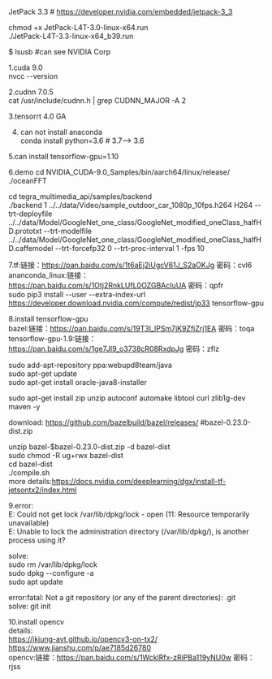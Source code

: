 JetPack 3.3 # https://developer.nvidia.com/embedded/jetpack-3_3<br>

chmod +x JetPack-L4T-3.0-linux-x64.run<br>
./JetPack-L4T-3.3-linux-x64_b39.run<br>

$ lsusb #can see NVIDIA Corp<br>

1.cuda 9.0<br>
nvcc --version<br>

2.cudnn 7.0.5<br>
cat /usr/include/cudnn.h | grep CUDNN_MAJOR -A 2<br>

3.tensorrt 4.0 GA<br>

4. can not install anaconda<br>
conda install python=3.6   # 3.7--> 3.6<br>

5.can install tensorflow-gpu=1.10<br>


6.demo
cd NVIDIA_CUDA-9.0_Samples/bin/aarch64/linux/release/<br>
./oceanFFT<br>

cd tegra_multimedia_api/samples/backend<br>
./backend 1 ../../data/Video/sample_outdoor_car_1080p_10fps.h264 H264 --trt-deployfile ../../data/Model/GoogleNet_one_class/GoogleNet_modified_oneClass_halfHD.prototxt --trt-modelfile ../../data/Model/GoogleNet_one_class/GoogleNet_modified_oneClass_halfHD.caffemodel --trt-forcefp32 0 --trt-proc-interval 1 -fps 10

7.tf:链接：https://pan.baidu.com/s/1t6aEj2iUgcV61J_S2aOKJg 密码：cvl6<br>
ananconda_linux:链接：https://pan.baidu.com/s/1Otj2RnkLUfL0OZGBAcIuUA 密码：qpfr<br>
sudo pip3 install --user --extra-index-url https://developer.download.nvidia.com/compute/redist/jp33 tensorflow-gpu<br>

8.install tensorflow-gpu<br>
bazel:链接：https://pan.baidu.com/s/19T3l_lPSm7jK9ZfjZrj1EA 密码：toqa<br>
tensorflow-gpu-1.9:链接：https://pan.baidu.com/s/1ge7JI9_o3738cR08RxdpJg 密码：zflz<br>

sudo add-apt-repository ppa:webupd8team/java<br>
sudo apt-get update<br>
sudo apt-get install oracle-java8-installer<br>

sudo apt-get install zip unzip autoconf automake libtool curl zlib1g-dev maven -y<br>

download: https://github.com/bazelbuild/bazel/releases/  #bazel-0.23.0-dist.zip<br>

unzip bazel-$bazel-0.23.0-dist.zip -d bazel-dist<br>
sudo chmod -R ug+rwx bazel-dist <br>
cd bazel-dist<br>
./compile.sh<br>
more details:https://docs.nvidia.com/deeplearning/dgx/install-tf-jetsontx2/index.html<br>

9.error:<br>
E: Could not get lock /var/lib/dpkg/lock - open (11: Resource temporarily unavailable)<br>
E: Unable to lock the administration directory (/var/lib/dpkg/), is another process using it?<br>

solve:<br>
sudo rm /var/lib/dpkg/lock<br>
sudo dpkg --configure -a<br>
sudo apt update<br>

error:fatal: Not a git repository (or any of the parent directories): .git<br>
solve: git init<br>

10.install opencv<br>
details:<br>
https://jkjung-avt.github.io/opencv3-on-tx2/<br>
https://www.jianshu.com/p/ae7185d26780<br>
opencv:链接：https://pan.baidu.com/s/1WcklRfx-zRiPBa119yNU0w 密码：rjss<br>
